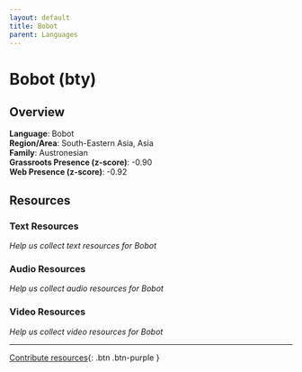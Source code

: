 ```yaml
---
layout: default
title: Bobot
parent: Languages
---
```


# Bobot (bty)

## Overview

**Language**: Bobot  
**Region/Area**: South-Eastern Asia, Asia  
**Family**: Austronesian  
**Grassroots Presence (z-score)**: -0.90  
**Web Presence (z-score)**: -0.92  

## Resources

### Text Resources
*Help us collect text resources for Bobot*

### Audio Resources
*Help us collect audio resources for Bobot*

### Video Resources
*Help us collect video resources for Bobot*

---

[Contribute resources](https://forms.office.com/e/1SfLJx3u1r){: .btn .btn-purple }
